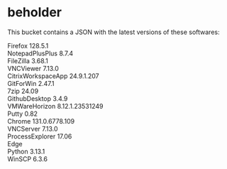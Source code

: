 # beholder
This bucket contains a JSON with the latest versions of these softwares:

Firefox            128.5.1          
NotepadPlusPlus    8.7.4            
FileZilla          3.68.1           
VNCViewer          7.13.0           
CitrixWorkspaceApp 24.9.1.207       
GitForWin          2.47.1           
7zip               24.09            
GithubDesktop      3.4.9            
VMWareHorizon      8.12.1.23531249  
Putty              0.82             
Chrome             131.0.6778.109   
VNCServer          7.13.0           
ProcessExplorer    17.06            
Edge                              
Python             3.13.1           
WinSCP             6.3.6            



